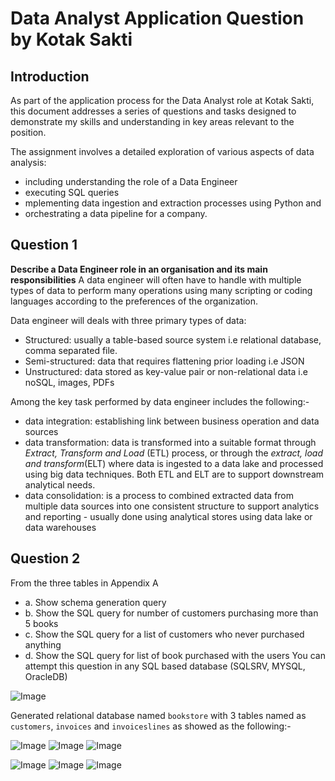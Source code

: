 # Data Analyst Application Question by Kotak Sakti

## Introduction
As part of the application process for the Data Analyst role at Kotak Sakti, this document addresses a series of questions and tasks designed to demonstrate my skills and understanding in key areas relevant to the position. 

The assignment involves a detailed exploration of various aspects of data analysis:
* including understanding the role of a Data Engineer
* executing SQL queries
* mplementing data ingestion and extraction processes using Python and 
* orchestrating a data pipeline for a company.

## Question 1
**Describe a Data Engineer role in an organisation and its main responsibilities**
A data engineer will often have to handle  with multiple types of data to perform many operations using many scripting or coding languages according to the preferences of the organization.

Data engineer will deals with three primary types of data: 
* Structured: usually a table-based source system i.e relational database, comma separated file.
* Semi-structured: data that requires flattening prior loading i.e JSON
* Unstructured: data stored as key-value pair or non-relational data i.e noSQL, images, PDFs

Among the key task performed by data engineer includes the following:-
* data integration: establishing link between business operation and data sources
* data transformation: data is transformed into a suitable format through _Extract, Transform and Load_ (ETL) process, or through the _extract, load and transform_(ELT) where data is ingested to a data lake and processed using big data techniques. Both ETL and ELT are to support downstream analytical needs.
* data consolidation: is a process to combined extracted data from multiple data sources into one consistent structure to support analytics and reporting - usually done using analytical stores using data lake or data warehouses

## Question 2
From the three tables in Appendix A

- a. Show schema generation query
- b. Show the SQL query for number of customers purchasing more than 5 books
- c. Show the SQL query for a list of customers who never purchased anything
- d. Show the SQL query for list of book purchased with the users
You can attempt this question in any SQL based database (SQLSRV, MYSQL, OracleDB)

![Image](https://github.com/users/Syarmine/projects/1/assets/121959422/bf6e1e88-06b8-44be-a413-28bd1812208b)

Generated relational database named `bookstore` with 3 tables named as `customers`, `invoices` and `invoiceslines` as showed as the following:-

![Image](https://github.com/users/Syarmine/projects/1/assets/121959422/7f349c53-0103-4d4f-ae4a-90f7a7a2b9ba)
![Image](https://github.com/users/Syarmine/projects/1/assets/121959422/144d71e7-acdc-484e-9d99-c435629b5365)
![Image](https://github.com/users/Syarmine/projects/1/assets/121959422/5fd7b798-34bb-4bc9-857e-a0d1292b2b69)



![Image](https://github.com/users/Syarmine/projects/1/assets/121959422/cda44fff-3825-45cb-9ff3-5375c6674708)
![Image](https://github.com/users/Syarmine/projects/1/assets/121959422/5ebfd627-c5ac-4583-b239-40d6c1a6c8b9)
![Image](https://github.com/users/Syarmine/projects/1/assets/121959422/012bfc9c-8737-4689-bcfc-d471379dbcf4)